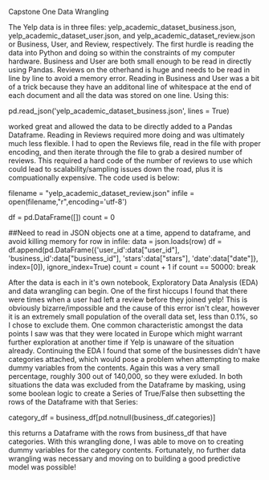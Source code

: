 Capstone One Data Wrangling

The Yelp data is in three files: yelp_academic_dataset_business.json, yelp_academic_dataset_user.json, and yelp_academic_dataset_review.json or Business, User, and Review, respectively.  The first hurdle is reading the data into Python and doing so within the constraints of my computer hardware.  Business and User are both small enough to be read in directly using Pandas.  Reviews on the otherhand is huge and needs to be read in line by line to avoid a memory error.  Reading in Business and User was a bit of a trick because they have an additonal line of whitespace at the end of each document and all the data was stored on one line.  Using this:

pd.read_json('yelp_academic_dataset_business.json', lines = True)

worked great and allowed the data to be directly added to a Pandas Dataframe.  Reading in Reviews required more doing and was ultimately much less flexible.  I had to open the Reviews file, read in the file with proper encoding, and then iterate through the file to grab a desired number of reviews.  This required a hard code of the number of reviews to use which could lead to scalability/sampling issues down the road, plus it is compuationally expensive.  The code used is below:

filename = "yelp_academic_dataset_review.json"
infile = open(filename,"r",encoding='utf-8')

df = pd.DataFrame([])
count = 0

##Need to read in JSON objects one at a time, append to dataframe, and avoid killing memory
for row in infile:
    data = json.loads(row)
    df = df.append(pd.DataFrame({'user_id':data["user_id"], 'business_id':data["business_id"], 'stars':data["stars"], 
                                 'date':data["date"]}, index=[0]), ignore_index=True)
    count = count + 1
    if count == 50000:
        break

After the data is each in it's own notebook, Exploratory Data Analysis (EDA) and data wrangling can begin.  One of the first hiccups I found that there were times when a user had left a review before they joined yelp!  This is obviously bizarre/impossible and the cause of this error isn't clear, however it is an extremely small population of the overall data set, less than 0.1%, so I chose to exclude them.  One common characteristic amongst the data points I saw was that they were located in Europe which might warrant further exploration at another time if Yelp is unaware of the situation already.  Continuing the EDA I found that some of the businesses didn't have categories attached, which would pose a problem when attempting to make dummy variables from the contents.  Again this was a very small percentage, roughly 300 out of 140,000, so they were exluded.  In both situations the data was excluded from the Dataframe by masking, using some boolean logic to create a Series of True/False then subsetting the rows of the Dataframe with that Series:

category_df = business_df[pd.notnull(business_df.categories)]

this returns a Dataframe with the rows from business_df that have categories.  With this wrangling done, I was able to move on to creating dummy variables for the category contents.  Fortunately, no further data wrangling was necessary and moving on to building a good predictive model was possible!




